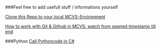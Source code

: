 ###Feel free to add usefull stuff / informations yourself

[Clone this Repo to your local MCVS-Environment](https://www.youtube.com/watch?t=458&v=BWqpTpo1kfw&feature=youtu.be)

[How to work with Git & Github in MCVS: watch from opened timestamp till end](https://www.youtube.com/watch?t=458&v=BWqpTpo1kfw&feature=youtu.be)


###Python
[Call Pythoncode in C#](https://www.youtube.com/watch?v=1sOTTXlIhZo)
